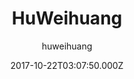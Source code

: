 ---
title: HuWeihuang
github: https://github.com/huweihuang/hexo-theme-huweihuang
demo: https://www.huweihuang.com/
author: huweihuang
ssg:
  - Hexo
cms:
  - No Cms
date: 2017-10-22T03:07:50.000Z
description: ' Ported theme of Hux Blog by YuHsuan, Modified by Hu Weihuang'
stale: true
---